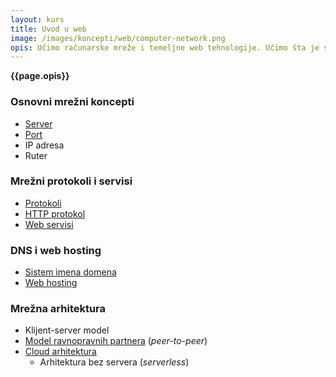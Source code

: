 ```yaml
---
layout: kurs
title: Uvod u web
image: /images/koncepti/web/computer-network.png
opis: Učimo računarske mreže i temeljne web tehnologije. Učimo šta je server, šta su portovi, protokoli i slično.
---
```


**{{page.opis}}**

### Osnovni mrežni koncepti

- [Server](/server)
- [Port](/portovi)
- IP adresa
- Ruter

### Mrežni protokoli i servisi

- [Protokoli](/protokoli)
- [HTTP protokol](/http)
- [Web servisi](/web-servisi)

### DNS i web hosting

- [Sistem imena domena](/sistem-imena-domena)
- [Web hosting](/hosting)

### Mrežna arhitektura

- Klijent-server model
- [Model ravnopravnih partnera](/model-ravnopravnih-partnera) (*peer-to-peer*)
- [Cloud arhitektura](/cloud-arhitektura)
  - Arhitektura bez servera (*serverless*)
